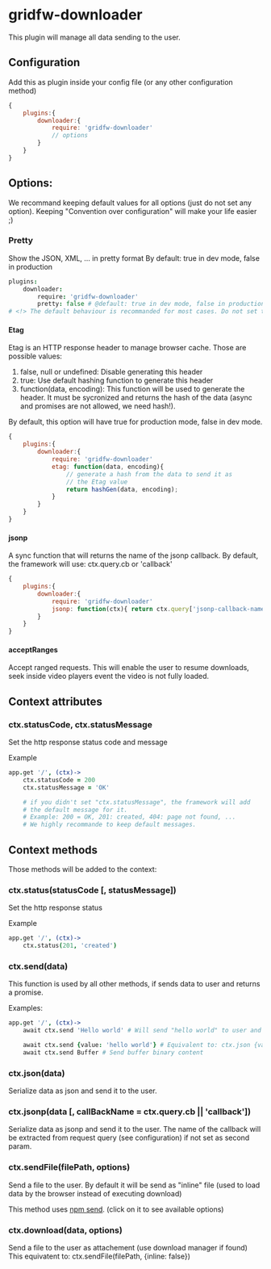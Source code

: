 # gridfw-downloader
This plugin will manage all data sending to the user.


## Configuration
Add this as plugin inside your config file (or any other configuration method)

```javascript
{
	plugins:{
		downloader:{
			require: 'gridfw-downloader'
			// options
		}
	}
}
```

## Options:
We recommand keeping default values for all options (just do not set any option). Keeping "Convention over configuration" will make your life easier ;)

### Pretty
Show the JSON, XML, ... in pretty format
By default: true in dev mode, false in production
```coffeescript
plugins:
	downloader:
		require: 'gridfw-downloader'
		pretty: false # @default: true in dev mode, false in production
# <!> The default behaviour is recommanded for most cases. Do not set this option.
```

#### Etag
Etag is an HTTP response header to manage browser cache.
Those are possible values:
1. false, null or undefined: Disable generating this header
2. true: Use default hashing function to generate this header
3. function(data, encoding): This function will be used to generate the header. It must be sycronized and returns the hash of the data (async and promises are not allowed, we need hash!).

By default, this option will have true for production mode, false in dev mode.

```javascript
{
	plugins:{
		downloader:{
			require: 'gridfw-downloader'
			etag: function(data, encoding){
				// generate a hash from the data to send it as
				// the Etag value
				return hashGen(data, encoding);
			}
		}
	}
}
```

#### jsonp
A sync function that will returns the name of the jsonp callback.
By default, the framework will use: ctx.query.cb or 'callback'

```javascript
{
	plugins:{
		downloader:{
			require: 'gridfw-downloader'
			jsonp: function(ctx){ return ctx.query['jsonp-callback-name'] }
		}
	}
}
```

#### acceptRanges
Accept ranged requests.
This will enable the user to resume downloads, seek inside video players event the video is not fully loaded.


## Context attributes

### ctx.statusCode, ctx.statusMessage
Set the http response status code and message

Example
```coffeescript
app.get '/', (ctx)->
	ctx.statusCode = 200
	ctx.statusMessage = 'OK'

	# if you didn't set "ctx.statusMessage", the framework will add
	# the default message for it.
	# Example: 200 = OK, 201: created, 404: page not found, ...
	# We highly recommande to keep default messages.
```


## Context methods
Those methods will be added to the context:

### <context> ctx.status(statusCode [, statusMessage])
Set the http response status

Example
```coffeescript
app.get '/', (ctx)->
	ctx.status(201, 'created')
```

### <Promise> ctx.send(data)
This function is used by all other methods, if sends data to user and returns a promise.

Examples:

```coffeescript
app.get '/', (ctx)->
	await ctx.send 'Hello world' # Will send "hello world" to user and close the connection

	await ctx.send {value: 'hello world'} # Equivalent to: ctx.json {value: 'hello world'}
	await ctx.send Buffer # Send buffer binary content
```

### <Promise> ctx.json(data)
Serialize data as json and send it to the user.

### <Promise> ctx.jsonp(data [, callBackName = ctx.query.cb || 'callback'])
Serialize data as jsonp and send it to the user.
The name of the callback will be extracted from request query (see configuration) if not set as second param.

### <Promise> ctx.sendFile(filePath, options)
Send a file to the user. By default it will be send as "inline" file (used to load data by the browser instead of executing download)

This method uses [npm send](https://www.npmjs.com/package/send). (click on it to see available options)

### <Promise> ctx.download(data, options)
Send a file to the user as attachement (use download manager if found)
This equivatent to: ctx.sendFile(filePath, {inline: false})